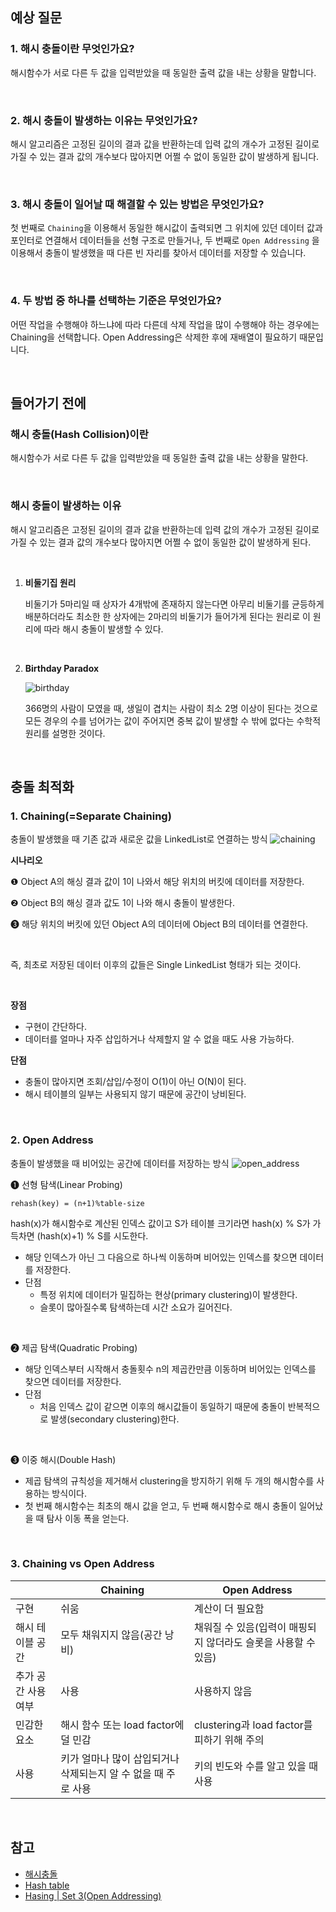 ## 예상 질문
### 1. 해시 충돌이란 무엇인가요?

해시함수가 서로 다른 두 값을 입력받았을 때 동일한 출력 값을 내는 상황을 말합니다.

<br>

### 2. 해시 충돌이 발생하는 이유는 무엇인가요?

해시 알고리즘은 고정된 길이의 결과 값을 반환하는데 입력 값의 개수가 고정된 길이로 가질 수 있는 결과 값의 개수보다 많아지면 어쩔 수 없이 동일한 값이 발생하게 됩니다.

<br>

### 3. 해시 충돌이 일어날 때 해결할 수 있는 방법은 무엇인가요?

첫 번째로 `Chaining`을 이용해서 동일한 해시값이 출력되면 그 위치에 있던 데이터 값과 포인터로 연결해서 데이터들을 선형 구조로 만들거나, 두 번째로 `Open Addressing` 을 이용해서 충돌이 발생했을 때 다른 빈 자리를 찾아서 데이터를 저장할 수 있습니다.

<br>

### 4. 두 방법 중 하나를 선택하는 기준은 무엇인가요?

어떤 작업을 수행해야 하느냐에 따라 다른데 삭제 작업을 많이 수행해야 하는 경우에는 Chaining을 선택합니다. Open Addressing은 삭제한 후에 재배열이 필요하기 때문입니다.


<br>

## 들어가기 전에

### 해시 충돌(Hash Collision)이란

해시함수가 서로 다른 두 값을 입력받았을 때 동일한 출력 값을 내는 상황을 말한다.

<br>

### 해시 충돌이 발생하는 이유
해시 알고리즘은 고정된 길이의 결과 값을 반환하는데 입력 값의 개수가 고정된 길이로 가질 수 있는 결과 값의 개수보다 많아지면 어쩔 수 없이 동일한 값이 발생하게 된다.

<br>

1. **비둘기집 원리**

    비둘기가 5마리일 때 상자가 4개밖에 존재하지 않는다면 아무리 비둘기를 균등하게 배분하더라도 최소한 한 상자에는 2마리의 비둘기가 들어가게 된다는 원리로
    이 원리에 따라 해시 충돌이 발생할 수 있다.

<br>

2. **Birthday Paradox**
   
    ![birthday](http://wiki.hash.kr/images/5/56/Birthday_paradox.png)
    
    366명의 사람이 모였을 때, 생일이 겹치는 사람이 최소 2명 이상이 된다는 것으로 모든 경우의 수를 넘어가는 값이 주어지면 중복 값이 발생할 수 밖에 없다는 수학적 원리를 설명한 것이다.

<br>

## 충돌 최적화

### 1. Chaining(=Separate Chaining)

충돌이 발생했을 때 기존 값과 새로운 값을 LinkedList로 연결하는 방식
![chaining](https://upload.wikimedia.org/wikipedia/commons/thumb/d/d0/Hash_table_5_0_1_1_1_1_1_LL.svg/1920px-Hash_table_5_0_1_1_1_1_1_LL.svg.png)

**시나리오**

❶ Object A의 해싱 결과 값이 1이 나와서 해당 위치의 버킷에 데이터를 저장한다.

❷ Object B의 해싱 결과 값도 1이 나와 해시 충돌이 발생한다. 

❸ 해당 위치의 버킷에 있던 Object A의 데이터에 Object B의 데이터를 연결한다. 

<br>

즉, 최초로 저장된 데이터 이후의 값들은 Single LinkedList 형태가 되는 것이다.

<br>

**장점**
- 구현이 간단하다.
- 데이터를 얼마나 자주 삽입하거나 삭제할지 알 수 없을 때도 사용 가능하다.

**단점**
- 충돌이 많아지면 조회/삽입/수정이 O(1)이 아닌 O(N)이 된다.
- 해시 테이블의 일부는 사용되지 않기 때문에 공간이 낭비된다.

<br>

### 2. Open Address
충돌이 발생했을 때 비어있는 공간에 데이터를 저장하는 방식
![open_address](https://upload.wikimedia.org/wikipedia/commons/thumb/b/bf/Hash_table_5_0_1_1_1_1_0_SP.svg/760px-Hash_table_5_0_1_1_1_1_0_SP.svg.png)

❶ 선형 탐색(Linear Probing)

```text
rehash(key) = (n+1)%table-size
```
hash(x)가 해시함수로 계산된 인덱스 값이고 S가 테이블 크기라면 hash(x) % S가 가득차면 (hash(x)+1) % S를 시도한다.
- 해당 인덱스가 아닌 그 다음으로 하나씩 이동하며 비어있는 인덱스를 찾으면 데이터를 저장한다.
- 단점
  - 특정 위치에 데이터가 밀집하는 현상(primary clustering)이 발생한다.
  - 슬롯이 많아질수록 탐색하는데 시간 소요가 길어진다.

<br>

❷ 제곱 탐색(Quadratic Probing)
- 해당 인덱스부터 시작해서 충돌횟수 n의 제곱칸만큼 이동하며 비어있는 인덱스를 찾으면 데이터를 저장한다.
- 단점
  - 처음 인덱스 값이 같으면 이후의 해시값들이 동일하기 때문에 충돌이 반복적으로 발생(secondary clustering)한다.

<br>

❸ 이중 해시(Double Hash)
- 제곱 탐색의 규칙성을 제거해서 clustering을 방지하기 위해 두 개의 해시함수를 사용하는 방식이다.
- 첫 번째 해시함수는 최초의 해시 값을 얻고, 두 번째 해시함수로 해시 충돌이 일어났을 때 탐사 이동 폭을 얻는다.

<br>

### 3. Chaining vs Open Address
|  | Chaining | Open Address |
| --- | --- | --- |
| 구현 | 쉬움 | 계산이 더 필요함 |
| 해시 테이블 공간 | 모두 채워지지 않음(공간 낭비) | 채워질 수 있음(입력이 매핑되지 않더라도 슬롯을 사용할 수 있음) |
| 추가 공간 사용 여부 | 사용 | 사용하지 않음 |
| 민감한 요소 | 해시 함수 또는 load factor에 덜 민감 | clustering과 load factor를 피하기 위해 주의 |
| 사용  | 키가 얼마나 많이 삽입되거나 삭제되는지 알 수 없을 때 주로 사용 | 키의 빈도와 수를 알고 있을 때 사용 |


<br>

## 참고
- [해시충돌](http://wiki.hash.kr/index.php/%ED%95%B4%EC%8B%9C%EC%B6%A9%EB%8F%8C)
- [Hash table](https://en.wikipedia.org/wiki/Hash_table)
- [Hasing | Set 3(Open Addressing)](https://www.geeksforgeeks.org/hashing-set-3-open-addressing/)